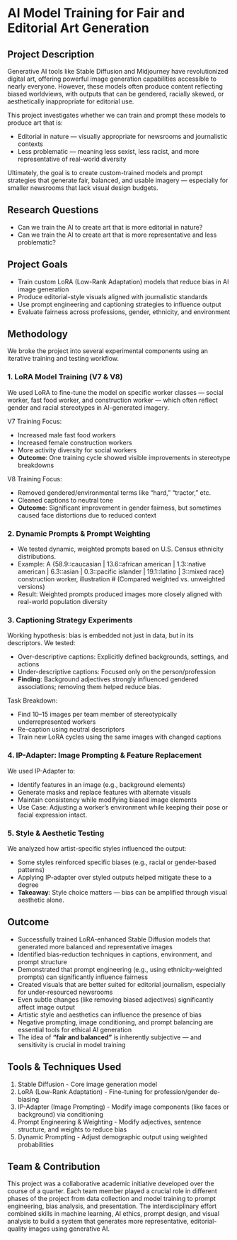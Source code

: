 # AI Model Training for Fair and Editorial Art Generation

## Project Description
Generative AI tools like Stable Diffusion and Midjourney have revolutionized digital art, offering powerful image generation capabilities accessible to nearly everyone. However, these models often produce content reflecting biased worldviews, with outputs that can be gendered, racially skewed, or aesthetically inappropriate for editorial use.

This project investigates whether we can train and prompt these models to produce art that is:
- Editorial in nature — visually appropriate for newsrooms and journalistic contexts
- Less problematic — meaning less sexist, less racist, and more representative of real-world diversity

Ultimately, the goal is to create custom-trained models and prompt strategies that generate fair, balanced, and usable imagery — especially for smaller newsrooms that lack visual design budgets.

## Research Questions
- Can we train the AI to create art that is more editorial in nature?
- Can we train the AI to create art that is more representative and less problematic?

## Project Goals
- Train custom LoRA (Low-Rank Adaptation) models that reduce bias in AI image generation
- Produce editorial-style visuals aligned with journalistic standards
- Use prompt engineering and captioning strategies to influence output
- Evaluate fairness across professions, gender, ethnicity, and environment

## Methodology
We broke the project into several experimental components using an iterative training and testing workflow.

### 1. LoRA Model Training (V7 & V8)
We used LoRA to fine-tune the model on specific worker classes — social worker, fast food worker, and construction worker — which often reflect gender and racial stereotypes in AI-generated imagery.

V7 Training Focus:
- Increased male fast food workers
- Increased female construction workers
- More activity diversity for social workers
- **Outcome**: One training cycle showed visible improvements in stereotype breakdowns

V8 Training Focus:
- Removed gendered/environmental terms like “hard,” “tractor,” etc.
- Cleaned captions to neutral tone
- **Outcome**: Significant improvement in gender fairness, but sometimes caused face distortions due to reduced context

### 2. Dynamic Prompts & Prompt Weighting
- We tested dynamic, weighted prompts based on U.S. Census ethnicity distributions.
- Example: A {58.9::caucasian | 13.6::african american | 1.3::native american | 6.3::asian | 0.3::pacific islander | 19.1::latino | 3::mixed race} construction worker, illustration # (Compared weighted vs. unweighted versions)
- Result: Weighted prompts produced images more closely aligned with real-world population diversity

### 3. Captioning Strategy Experiments
Working hypothesis: bias is embedded not just in data, but in its descriptors. We tested:
- Over-descriptive captions: Explicitly defined backgrounds, settings, and actions
- Under-descriptive captions: Focused only on the person/profession
- **Finding**: Background adjectives strongly influenced gendered associations; removing them helped reduce bias.

Task Breakdown:
- Find 10–15 images per team member of stereotypically underrepresented workers
- Re-caption using neutral descriptors
- Train new LoRA cycles using the same images with changed captions

### 4. IP-Adapter: Image Prompting & Feature Replacement
We used IP-Adapter to:
- Identify features in an image (e.g., background elements)
- Generate masks and replace features with alternate visuals
- Maintain consistency while modifying biased image elements
- Use Case: Adjusting a worker’s environment while keeping their pose or facial expression intact.


### 5. Style & Aesthetic Testing
We analyzed how artist-specific styles influenced the output:
- Some styles reinforced specific biases (e.g., racial or gender-based patterns)
- Applying IP-adapter over styled outputs helped mitigate these to a degree
- **Takeaway**: Style choice matters — bias can be amplified through visual aesthetic alone.

## Outcome
- Successfully trained LoRA-enhanced Stable Diffusion models that generated more balanced and representative images
- Identified bias-reduction techniques in captions, environment, and prompt structure
- Demonstrated that prompt engineering (e.g., using ethnicity-weighted prompts) can significantly influence fairness
- Created visuals that are better suited for editorial journalism, especially for under-resourced newsrooms
- Even subtle changes (like removing biased adjectives) significantly affect image output
- Artistic style and aesthetics can influence the presence of bias
- Negative prompting, image conditioning, and prompt balancing are essential tools for ethical AI generation
- The idea of **“fair and balanced”** is inherently subjective — and sensitivity is crucial in model training

## Tools & Techniques Used
1. Stable Diffusion - Core image generation model
2. LoRA (Low-Rank Adaptation) - Fine-tuning for profession/gender de-biasing
3. IP-Adapter (Image Prompting) - Modify image components (like faces or background) via conditioning
4. Prompt Engineering & Weighting - Modify adjectives, sentence structure, and weights to reduce bias
5. Dynamic Prompting - Adjust demographic output using weighted probabilities

## Team & Contribution
This project was a collaborative academic initiative developed over the course of a quarter. Each team member played a crucial role in different phases of the project from data collection and model training to prompt engineering, bias analysis, and presentation. The interdisciplinary effort combined skills in machine learning, AI ethics, prompt design, and visual analysis to build a system that generates more representative, editorial-quality images using generative AI.
